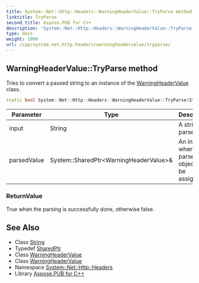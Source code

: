 ```yaml
---
title: System::Net::Http::Headers::WarningHeaderValue::TryParse method
linktitle: TryParse
second_title: Aspose.PUB for C++
description: 'System::Net::Http::Headers::WarningHeaderValue::TryParse method. Tries to convert a passed string to an instance of the WarningHeaderValue class in C++.'
type: docs
weight: 1000
url: /cpp/system.net.http.headers/warningheadervalue/tryparse/
---
```

## WarningHeaderValue::TryParse method


Tries to convert a passed string to an instance of the [WarningHeaderValue](../) class.

```cpp
static bool System::Net::Http::Headers::WarningHeaderValue::TryParse(String input, System::SharedPtr<WarningHeaderValue> &parsedValue)
```


| Parameter | Type | Description |
| --- | --- | --- |
| input | String | A string to parse. |
| parsedValue | System::SharedPtr\<WarningHeaderValue\>\& | An instance where a parsed object will be assigned. |

### ReturnValue

True when the parsing is successfully done, otherwise false.

## See Also

* Class [String](../../../system/string/)
* Typedef [SharedPtr](../../../system/sharedptr/)
* Class [WarningHeaderValue](../)
* Class [WarningHeaderValue](../)
* Namespace [System::Net::Http::Headers](../../)
* Library [Aspose.PUB for C++](../../../)
